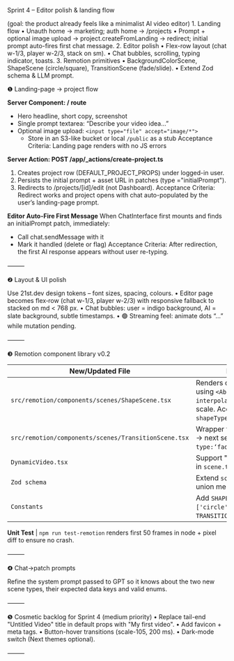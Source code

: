 Sprint 4 –  Editor polish & landing flow


(goal: the product already feels like a minimalist AI video editor)
	1.	Landing flow
	•	Unauth home → marketing; auth home → /projects
	•	Prompt + optional image upload → project.createFromLanding → redirect; initial prompt auto-fires first chat message.
	2.	Editor polish
	•	Flex-row layout (chat w-1/3, player w-2/3, stack on sm).
	•	Chat bubbles, scrolling, typing indicator, toasts.
	3.	Remotion primitives
	•	BackgroundColorScene, ShapeScene (circle/square), TransitionScene (fade/slide).
	•	Extend Zod schema & LLM prompt.

❶ Landing-page → project flow

**Server Component: / route**
- Hero headline, short copy, screenshot
- Single prompt textarea: “Describe your video idea…”
- Optional image upload: `<input type="file" accept="image/*">`
  - Store in an S3-like bucket or local `/public` as a stub
Acceptance Criteria: Landing page renders with no JS errors

**Server Action: POST /app/_actions/create-project.ts**
1. Creates project row (DEFAULT_PROJECT_PROPS) under logged-in user.
2. Persists the initial prompt + asset URL in patches (type ="initialPrompt").
3. Redirects to /projects/[id]/edit (not Dashboard).
Acceptance Criteria: Redirect works and project opens with chat auto-populated by the user’s landing-page prompt.

**Editor Auto-Fire First Message**
When ChatInterface first mounts and finds an initialPrompt patch, immediately:
- Call chat.sendMessage with it
- Mark it handled (delete or flag)
Acceptance Criteria: After redirection, the first AI response appears without user re-typing.


⸻

❷ Layout & UI polish

Use 21st.dev design tokens – font sizes, spacing, colours.
	•	Editor page becomes flex‐row (chat w-1/3, player w-2/3) with responsive fallback to stacked on md < 768 px.
	•	Chat bubbles: user = indigo background, AI = slate background, subtle timestamps.
	•	🟢 Streaming feel: animate dots “…” while mutation pending.

⸻

❸ Remotion component library v0.2

**New/Updated File** | **Responsibility**
--- | ---
`src/remotion/components/scenes/ShapeScene.tsx` | Renders circle / square / triangle using `<AbsoluteFill>` + `interpolate(frame)` for fade / scale. Accepts `{ shapeType,color,animation }`.
`src/remotion/components/scenes/TransitionScene.tsx` | Wrapper that cross-fades prev → next sequences; accepts `{ type:‘fade’ }`.
`DynamicVideo.tsx` | Support "shape" and "transition" in `scene.type`.
`Zod schema` | Extend `sceneSchema` with new union members and data fields.
`Constants` | Add `SHAPES = ['circle','square','triangle']`, `TRANSITIONS = ['fade','slide']`.

**Unit Test** | `npm run test-remotion` renders first 50 frames in node + pixel diff to ensure no crash.

⸻

❹ Chat→patch prompts

Refine the system prompt passed to GPT so it knows about the two new scene types, their expected data keys and valid enums.

⸻

❺ Cosmetic backlog for Sprint 4 (medium priority)
	•	Replace tail-end "Untitled Video" title in default props with "My first video".
	•	Add favicon + meta tags.
	•	Button-hover transitions (scale-105, 200 ms).
	•	Dark-mode switch (Next themes optional).

⸻
